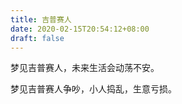 ```yaml
---
title: 吉普赛人
date: 2020-02-15T20:54:12+08:00
draft: false
---
```


梦见吉普赛人，未来生活会动荡不安。

梦见吉普赛人争吵，小人捣乱，生意亏损。